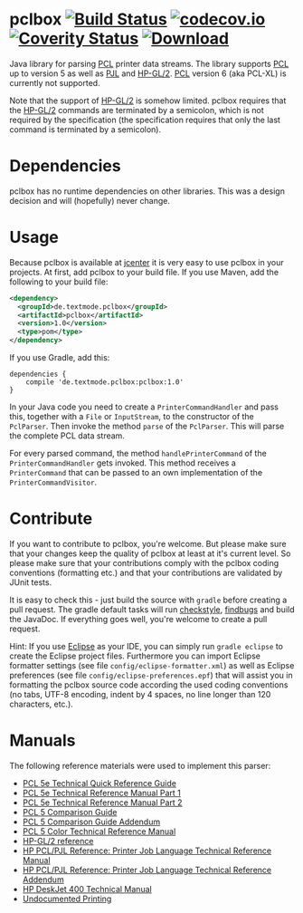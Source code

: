 # pclbox [![Build Status](https://travis-ci.org/michaelknigge/pclbox.svg?branch=master)](https://travis-ci.org/michaelknigge/pclbox) [![codecov.io](https://codecov.io/github/michaelknigge/pclbox/coverage.svg?branch=master)](https://codecov.io/github/michaelknigge/pclbox?branch=master) [![Coverity Status](https://scan.coverity.com/projects/10949/badge.svg)](https://scan.coverity.com/projects/10949) [![Download](https://api.bintray.com/packages/michaelknigge/maven/pclbox/images/download.svg) ](https://bintray.com/michaelknigge/maven/pclbox/_latestVersion)

Java library for parsing [PCL](https://en.wikipedia.org/wiki/Printer_Command_Language) printer data streams. The library supports [PCL](https://en.wikipedia.org/wiki/Printer_Command_Language) up to version 5 as well as [PJL](https://en.wikipedia.org/wiki/Printer_Job_Language) and [HP-GL/2](https://en.wikipedia.org/wiki/HPGL). [PCL](https://en.wikipedia.org/wiki/Printer_Command_Language) version 6 (aka PCL-XL) is currently not supported.

Note that the support of [HP-GL/2](https://en.wikipedia.org/wiki/HPGL) is somehow limited. pclbox requires that the [HP-GL/2](https://en.wikipedia.org/wiki/HPGL) commands are terminated by a semicolon, which is not required by the specification (the specification requires that only the last command is terminated by a semicolon). 

# Dependencies
pclbox has no runtime dependencies on other libraries. This was a design decision and will (hopefully) never change.

# Usage
Because pclbox is available at [jcenter](https://bintray.com/bintray/jcenter) it is very easy to use pclbox in your projects. At first, add pclbox to your build file. If you use Maven, add the following to your build file:

```xml
<dependency>
  <groupId>de.textmode.pclbox</groupId>
  <artifactId>pclbox</artifactId>
  <version>1.0</version>
  <type>pom</type>
</dependency>
```

If you use Gradle, add this:

```
dependencies {
    compile 'de.textmode.pclbox:pclbox:1.0'
}
```

In your Java code you need to create a `PrinterCommandHandler` and pass this, together with a `File` or `InputStream`, to the constructor of the `PclParser`. Then invoke the method `parse` of the `PclParser`. This will parse the complete PCL data stream.

For every parsed command, the method `handlePrinterCommand` of the `PrinterCommandHandler` gets invoked. This method receives a `PrinterCommand` that can be passed to an own implementation of the `PrinterCommandVisitor`.

# Contribute
If you want to contribute to pclbox, you're welcome. But please make sure that your changes keep the quality of pclbox at least at it's current level. So please make sure that your contributions comply with the pclbox coding conventions (formatting etc.) and that your contributions are validated by JUnit tests.

It is easy to check this - just build the source with `gradle` before creating a pull request. The gradle default tasks will run [checkstyle](http://checkstyle.sourceforge.net/), [findbugs](http://findbugs.sourceforge.net/) and build the JavaDoc. If everything goes well, you're welcome to create a pull request.

Hint: If you use [Eclipse](https://eclipse.org/) as your IDE, you can simply run `gradle eclipse` to create the Eclipse project files. Furthermore you can import Eclipse formatter settings (see file `config/eclipse-formatter.xml`) as well as Eclipse preferences (see file `config/eclipse-preferences.epf`) that will assist you in formatting the pclbox source code according the used coding conventions (no tabs, UTF-8 encoding, indent by 4 spaces, no line longer than 120 characters, etc.).

# Manuals
The following reference materials were used to implement this parser:

* [PCL 5e Technical Quick Reference Guide](http://h20000.www2.hp.com/bc/docs/support/SupportManual/bpl13205/bpl13205.pdf)
* [PCL 5e Technical Reference Manual Part 1](http://h20000.www2.hp.com/bc/docs/support/SupportManual/bpl13210/bpl13210.pdf)
* [PCL 5e Technical Reference Manual Part 2](http://h20000.www2.hp.com/bc/docs/support/SupportManual/bpl13211/bpl13211.pdf)
* [PCL 5 Comparison Guide](http://h20000.www2.hp.com/bc/docs/support/SupportManual/bpl13206/bpl13206.pdf)
* [PCL 5 Comparison Guide Addendum](http://h20000.www2.hp.com/bc/docs/support/SupportManual/bpl13209/bpl13209.pdf)
* [PCL 5 Color Technical Reference Manual](http://h20000.www2.hp.com/bc/docs/support/SupportManual/bpl13212/bpl13212.pdf)
* [HP-GL/2 reference](http://www.hpmuseum.net/document.php?catfile=213)
* [HP PCL/PJL Reference: Printer Job Language Technical Reference Manual](http://h20000.www2.hp.com/bc/docs/support/SupportManual/bpl13208/bpl13208.pdf)
* [HP PCL/PJL Reference: Printer Job Language Technical Reference Addendum](http://h20000.www2.hp.com/bc/docs/support/SupportManual/bpl13207/bpl13207.pdf)
* [HP DeskJet 400 Technical Manual](https://www.manualslib.com/manual/702162/Hp-Deskjet-400.html)
* [Undocumented Printing](http://www.undocprint.org/formats/page_description_languages/pcl)
